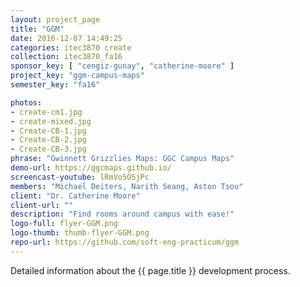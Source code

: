 ```yaml
---
layout: project_page
title: "GGM"
date: 2016-12-07 14:49:25
categories: itec3870 create
collection: itec3870_fa16
sponsor_key: [ "cengiz-gunay", "catherine-moore" ]
project_key: "ggm-campus-maps"
semester_key: "fa16"

photos:
- create-cm1.jpg
- create-mixed.jpg
- Create-CB-1.jpg
- Create-CB-2.jpg
- Create-CB-3.jpg
phrase: "Gwinnett Grizzlies Maps: GGC Campus Maps"
demo-url: https://ggcmaps.github.io/
screencast-youtube: lRmVo5O5jPc
members: "Michael Deiters, Narith Seang, Aston Tsou"
client: "Dr. Catherine Moore"
client-url: ""
description: "Find rooms around campus with ease!"
logo-full: flyer-GGM.png
logo-thumb: thumb-flyer-GGM.png
repo-url: https://github.com/soft-eng-practicum/ggm
---
```


Detailed information about the {{ page.title }} development process.

<!-- lightgallery -->
<script src="https://code.jquery.com/jquery-2.2.4.min.js"></script>
<script src="https://cdn.jsdelivr.net/lightgallery/1.3.7/js/lightgallery.min.js"></script>
<script src="https://cdn.jsdelivr.net/g/lg-zoom"></script>

<script type="text/javascript">
    $(document).ready(function() {
    $("body").lightGallery({
    zoom: true,
    selector: 'a#lightgallery',
    selectWithin: 'body'
    });
    });
</script>

[ggc]: http://www.ggc.edu
[gunay-ggc]: http://www.ggc.edu/about-ggc/directory/cengiz-gunay
